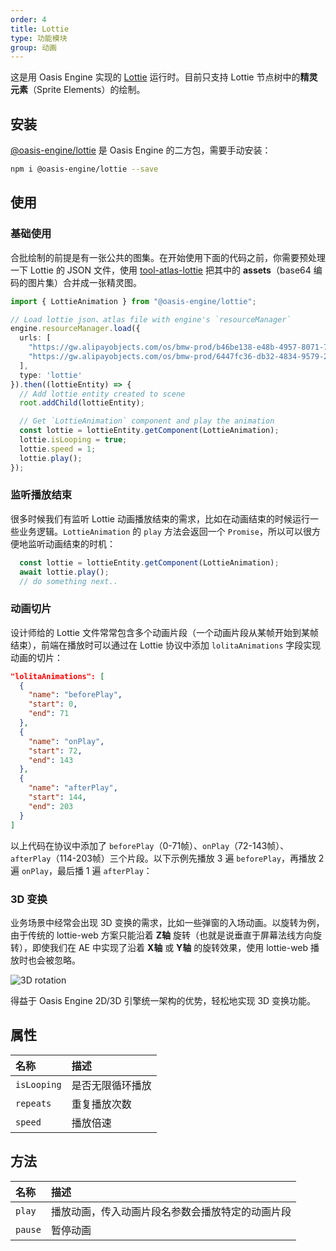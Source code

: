 ```yaml
---
order: 4
title: Lottie
type: 功能模块
group: 动画
---
```


这是用 Oasis Engine 实现的 <a href="https://airbnb.design/lottie/" target="_blank">Lottie</a> 运行时。目前只支持 Lottie 节点树中的**精灵元素**（Sprite Elements）的绘制。

## 安装

<a href="https://www.npmjs.com/package/@oasis-engine/lottie" target="_blank">@oasis-engine/lottie</a> 是 Oasis Engine 的二方包，需要手动安装：

```bash
npm i @oasis-engine/lottie --save
```

## 使用

### 基础使用
合批绘制的前提是有一张公共的图集。在开始使用下面的代码之前，你需要预处理一下 Lottie 的 JSON 文件，使用 [tool-atlas-lottie](https://www.npmjs.com/package/@oasis-engine/tool-atlas-lottie) 把其中的 **assets**（base64 编码的图片集）合并成一张精灵图。

```typescript
import { LottieAnimation } from "@oasis-engine/lottie";

// Load lottie json、atlas file with engine's `resourceManager`
engine.resourceManager.load({
  urls: [
    "https://gw.alipayobjects.com/os/bmw-prod/b46be138-e48b-4957-8071-7229661aba53.json",
    "https://gw.alipayobjects.com/os/bmw-prod/6447fc36-db32-4834-9579-24fe33534f55.atlas"
  ],
  type: 'lottie'
}).then((lottieEntity) => {
  // Add lottie entity created to scene 
  root.addChild(lottieEntity);

  // Get `LottieAnimation` component and play the animation
  const lottie = lottieEntity.getComponent(LottieAnimation);
  lottie.isLooping = true;
  lottie.speed = 1;
  lottie.play();
});
```

<playground src="lottie.ts"></playground>

### 监听播放结束

很多时候我们有监听 Lottie 动画播放结束的需求，比如在动画结束的时候运行一些业务逻辑。`LottieAnimation` 的 `play` 方法会返回一个 `Promise`，所以可以很方便地监听动画结束的时机：

```typescript
  const lottie = lottieEntity.getComponent(LottieAnimation);
  await lottie.play();
  // do something next..
```

### 动画切片
设计师给的 Lottie 文件常常包含多个动画片段（一个动画片段从某帧开始到某帧结束），前端在播放时可以通过在 Lottie 协议中添加 `lolitaAnimations` 字段实现动画的切片：

```json
"lolitaAnimations": [
  {
    "name": "beforePlay",
    "start": 0,
    "end": 71
  },
  {
    "name": "onPlay",
    "start": 72,
    "end": 143
  },
  {
    "name": "afterPlay",
    "start": 144,
    "end": 203
  }
]
```

以上代码在协议中添加了 `beforePlay`（0-71帧）、`onPlay`（72-143帧）、`afterPlay`（114-203帧）三个片段。以下示例先播放 3 遍 `beforePlay`，再播放 2 遍 `onPlay`，最后播 1 遍 `afterPlay`：

<playground src="lottie-clips.ts"></playground>


### 3D 变换

业务场景中经常会出现 3D 变换的需求，比如一些弹窗的入场动画。以旋转为例，由于传统的 lottie-web 方案只能沿着 **Z轴** 旋转（也就是说垂直于屏幕法线方向旋转），即使我们在 AE 中实现了沿着 **X轴** 或 **Y轴** 的旋转效果，使用 lottie-web  播放时也会被忽略。

![3D rotation](https://gw.alipayobjects.com/mdn/rms_d27172/afts/img/A*qVYxTaEdVBgAAAAAAAAAAAAAARQnAQ)

得益于 Oasis Engine 2D/3D 引擎统一架构的优势，轻松地实现 3D 变换功能。

<playground src="lottie-3d-rotation.ts"></playground>

## 属性

| 名称 |  描述 |
| :--- | :--- |
| `isLooping` | 是否无限循环播放 |
| `repeats` | 重复播放次数 |
| `speed` | 播放倍速 |

## 方法

| 名称 |  描述 |
| :--- | :--- |
| `play` | 播放动画，传入动画片段名参数会播放特定的动画片段 |
| `pause` | 暂停动画 |